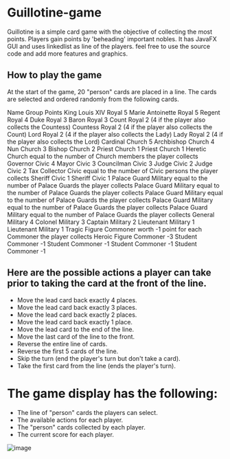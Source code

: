 # Guillotine-game
Guillotine is a simple card game with the objective of collecting the most points. Players gain points by 'beheading' important nobles. It has JavaFX GUI and uses linkedlist as line of the players. feel free to use the source code and add more features and graphics.

## How to play the game 

At the start of the game, 20 "person" cards are placed in a line. The cards are selected and ordered randomly from the following cards.


Name	Group	Points
King Louis XIV	Royal	5
Marie Antoinette	Royal	5
Regent	Royal	4
Duke	Royal	3
Baron	Royal	3
Count	Royal	2 (4 if the player also collects the Countess)
Countess	Royal	2 (4 if the player also collects the Count)
Lord	Royal	2 (4 if the player also collects the Lady)
Lady	Royal	2 (4 if the player also collects the Lord)
Cardinal	Church	5
Archbishop	Church	4
Nun	Church	3
Bishop	Church	2
Priest	Church	1
Priest	Church	1
Heretic	Church	equal to the number of Church members the player collects
Governor	Civic	4
Mayor	Civic	3
Councilman	Civic	3
Judge	Civic	2
Judge	Civic	2
Tax Collector	Civic	equal to the number of Civic persons the player collects
Sheriff	Civic	1
Sheriff	Civic	1
Palace Guard	Military	equal to the number of Palace Guards the player collects
Palace Guard	Military	equal to the number of Palace Guards the player collects
Palace Guard	Military	equal to the number of Palace Guards the player collects
Palace Guard	Military	equal to the number of Palace Guards the player collects
Palace Guard	Military	equal to the number of Palace Guards the player collects
General	Military	4
Colonel	Military	3
Captain	Military	2
Lieutenant	Military	1
Lieutenant	Military	1
Tragic Figure	Commoner	worth -1 point for each Commoner the player collects
Heroic Figure	Commoner	-3
Student	Commoner	-1
Student	Commoner	-1
Student	Commoner	-1
Student	Commoner	-1

## Here are the possible actions a player can take prior to taking the card at the front of the line.

- Move the lead card back exactly 4 places.
- Move the lead card back exactly 3 places.
- Move the lead card back exactly 2 places.
- Move the lead card back exactly 1 place.
- Move the lead card to the end of the line.
- Move the last card of the line to the front.
- Reverse the entire line of cards.
- Reverse the first 5 cards of the line.
- Skip the turn (end the player's turn but don't take a card).
- Take the first card from the line (ends the player's turn).


# The game display has the following:

- The line of "person" cards the players can select.
- The available actions for each player.
- The "person" cards collected by each player.
- The current score for each player.

![image](https://github.com/bereket-tadesse/Guillotine-game/assets/84309246/cad13c53-3322-44fb-9602-0f1d80b39af6)

